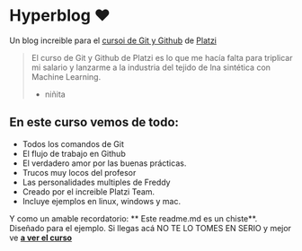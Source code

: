 # Hyperblog ❤
Un blog increible para el [cursoi de Git y Github](http://platzi.com/cursos/git-github "cursoi de Git y Github") de [Platzi](http://platzi.com/ "Platzi")
>El curso de Git y Github de Platzi es lo que me hacía falta para triplicar mi salario y lanzarme a la industria del tejido de lna sintética con Machine Learning.
>* niñita

## En este curso vemos de todo: 
* Todos los comandos de Git
* El flujo de trabajo en Github
* El verdadero amor por las buenas prácticas.
* Trucos muy locos del profesor
* Las personalidades multiples de Freddy
* Creado por el increible Platzi Team.
* Incluye ejemplos en linux, windows y mac.

Y como un amable recordatorio: ** Este readme.md es un chiste**.  Diseñado para el ejemplo.  Si llegas acá NO TE LO TOMES EN SERIO y mejor ve [**a ver el curso**](http://platzi.com/cursos/git-github "a ver el curso")
